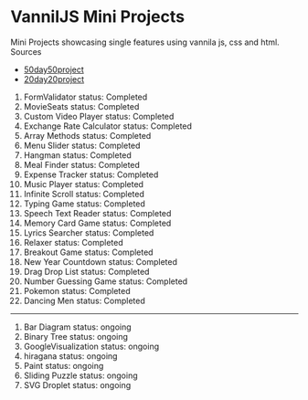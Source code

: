 # VannilJS Mini Projects
Mini Projects showcasing single features using vannila js, css and html.
Sources 
* [50day50project](https://github.com/bradtraversy/50projects50days)
* [20day20project](https://github.com/bradtraversy/vanillawebprojects)


1. FormValidator status: Completed
1. MovieSeats status: Completed
1. Custom Video Player status: Completed
1. Exchange Rate Calculator status: Completed
1. Array Methods status: Completed
1. Menu Slider status: Completed
1. Hangman status: Completed
1. Meal Finder status: Completed
1. Expense Tracker status: Completed
1. Music Player status: Completed
1. Infinite Scroll status: Completed
1. Typing Game status: Completed
1. Speech Text Reader status: Completed
1. Memory Card Game status: Completed
1. Lyrics Searcher status: Completed
1. Relaxer status: Completed
1. Breakout Game status: Completed
1. New Year Countdown status: Completed
1. Drag Drop List status: Completed
1. Number Guessing Game status: Completed
1. Pokemon status: Completed
1. Dancing Men status: Completed
---
1. Bar Diagram status: ongoing
1. Binary Tree status: ongoing
1. GoogleVisualization status: ongoing
1. hiragana status: ongoing
1. Paint status: ongoing
1. Sliding Puzzle status: ongoing
1. SVG Droplet status: ongoing
